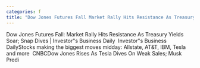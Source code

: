 ```yaml
---
categories: f
title: "Dow Jones Futures Fall Market Rally Hits Resistance As Treasury Yields Soar Snap Dives  Investors Business Daily  Investors Business Daily"
---
```

Dow Jones Futures Fall: Market Rally Hits Resistance As Treasury Yields Soar; Snap Dives | Investor"s Business Daily&nbsp;&nbsp;Investor"s Business DailyStocks making the biggest moves midday: Allstate, AT&T, IBM, Tesla and more&nbsp;&nbsp;CNBCDow Jones Rises As Tesla Dives On Weak Sales; Musk Predi